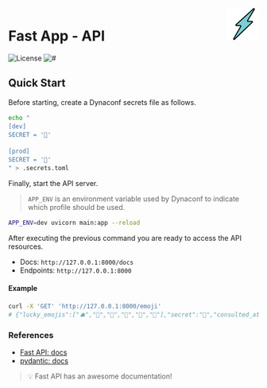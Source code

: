 <img src=".docs/logo.png" width="64px" align="right"/>

# Fast App - API

![License](https://img.shields.io/github/license/avcaliani/fast-app?logo=apache&color=lightseagreen)
![#](https://img.shields.io/badge/python-3.10.x-yellow.svg)

## Quick Start

Before starting, create a Dynaconf secrets file as follows.

```bash
echo "
[dev]
SECRET = '🚀'

[prod]
SECRET = '🤫'
" > .secrets.toml
```

Finally, start the API server.

> `APP_ENV` is an environment variable used by Dynaconf to indicate which profile should be used.

```bash
APP_ENV=dev uvicorn main:app --reload
```

After executing the previous command you are ready to access the API resources.

- Docs: `http://127.0.0.1:8000/docs`
- Endpoints: `http://127.0.0.1:8000`

#### Example

```bash
curl -X 'GET' 'http://127.0.0.1:8000/emoji'
# {"lucky_emojis":["🫐","🍈","🍊","🍋","🥭","🍐"],"secret":"🚀","consulted_at":"2021-10-22T11:36:48.533441"}
```

### References
 - [Fast API: docs](https://fastapi.tiangolo.com/)
 - [pydantic: docs](https://pydantic-docs.helpmanual.io/)

> 💡 Fast API has an awesome documentation!
